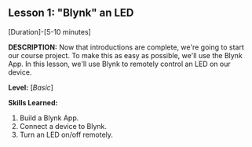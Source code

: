 ## Lesson 1: "Blynk" an LED
[Duration]-[5-10 minutes]

**DESCRIPTION:** Now that introductions are complete, we're going to
start our course project. To make this as easy as possible, we'll use
the Blynk App. In this lesson, we'll use Blynk to remotely control an
LED on our device.

**Level:** [*Basic*]

**Skills Learned:**
1. Build a Blynk App.
2. Connect a device to Blynk.
3. Turn an LED on/off remotely.

